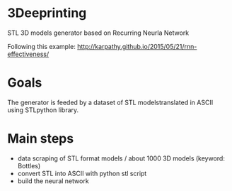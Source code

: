 # 3Deeprinting 
STL 3D models generator based on Recurring Neurla Network

Following this example: 
http://karpathy.github.io/2015/05/21/rnn-effectiveness/
        
# Goals 
The generator is feeded by a dataset of STL modelstranslated in ASCII using STLpython library. 

# Main steps 

- data scraping of STL format models / about 1000 3D models (keyword: Bottles)<br>
- convert STL into ASCII with python stl script <br>
- build the neural network <br>
